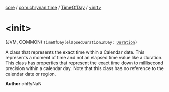[core](../../index.md) / [com.chrynan.time](../index.md) / [TimeOfDay](index.md) / [&lt;init&gt;](./-init-.md)

# &lt;init&gt;

(JVM, COMMON) `TimeOfDay(elapsedDurationInDay: `[`Duration`](https://kotlinlang.org/api/latest/jvm/stdlib/kotlin.time/-duration/index.html)`)`

A class that represents the exact time within a Calendar date. This represents a moment of time and not an elapsed
time value like a duration. This class has properties that represent the exact time down to millisecond precision
within a calendar day. Note that this class has no reference to the calendar date or region.

**Author**
chRyNaN

